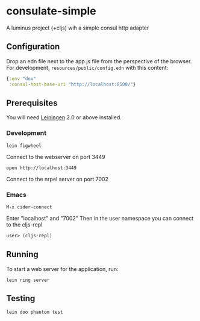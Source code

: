 # consulate-simple

A luminus project (+cljs) wih a simple consul http adapter

## Configuration
Drop an edn file next to the app.js file from the perspective of the browser.
For development, `resources/public/config.edn` with this content:

```clojure
{:env "dev"
 :consul-host-base-uri "http://localhost:8500/"}
```

## Prerequisites

You will need [Leiningen][1] 2.0 or above installed.


### Development

    lein figwheel

Connect to the webserver on port 3449

    open http://localhost:3449

Connect to the nrpel server on port 7002

### Emacs


```
M-x cider-connect
```

Enter "localhost" and "7002"
Then in the user namespace you can connect to the cljs-repl

```clojure
user> (cljs-repl)
```



## Running

To start a web server for the application, run:

    lein ring server

## Testing

    lein doo phantom test


[1]: https://github.com/technomancy/leiningen
